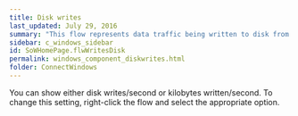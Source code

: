 ```yaml
---
title: Disk writes
last_updated: July 29, 2016
summary: "This flow represents data traffic being written to disk from memory. There is one Disk Writes dataflow for every disk in the Disks panel."
sidebar: c_windows_sidebar
id: SoWHomePage.flwWritesDisk
permalink: windows_component_diskwrites.html
folder: ConnectWindows
---
```




You can show either disk writes/second or kilobytes written/second. To change this setting, right-click the flow and select the appropriate option.

